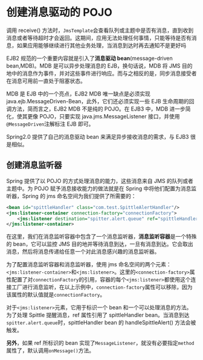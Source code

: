 # 创建消息驱动的 POJO

调用 receive() 方法时，`JmsTemplate`会查看队列或主题中是否有消息，直到收到消息或者等待超时才会返回。这期间，应用无法处理任何事情，只能等待是否有消息，如果应用能够继续进行其他业务处理，当消息到达时再去通知不是更好吗

EJB2 规范的一个重要内容就是引入了**消息驱动 bean**(message-driven bean,MDB)。MDB 是可以异步处理消息的 EJB，换句话说，MDB 将 JMS 目的地中的消息作为事件，并对这些事件进行响应。而与之相反的是，同步消息接受者在消息可用前一直处于阻塞状态。

MDB 是 EJB 中的一个亮点，EJB2 MDB 唯一缺点是必须实现 java.ejb.MessageDriven-Bean，此外，它们还必须实现一些 EJB 生命周期的回调方法，简而言之，EJB2 MDB 不是纯的 POJO。在 EJB3 中，MDB 进一步简化，使其更像 POJO，只要实现 java.jms.MessageListener 接口，并使用`@MessageDriven`注解标注 EJB 即可。

Spring2.0 提供了自己的消息驱动 bean 来满足异步接收消息的需求，与 EJB3 很是相似。

## 创建消息监听器

Spring 提供了以 POJO 的方式处理消息的能力，这些消息来自 JMS 的队列或者主题中。为 POJO 赋予消息接收能力的做法就是在 Spring 中将他们配置为消息监听器，Spring 的 jms 命名空间为我们提供了所需要的：
```xml
<bean id="spittleHandler" class="com.test.SpittleAlertHandler"/>
<jms:listener-container connection-factory="connectionFactory">
    <jms:listener destination="spitter.alert.queue" ref="spittleHandler" method="handleSpittleAlert"/>
</jms:listener-container>
```
在这里，我们在消息监听容器中包含了一个消息监听器，**消息监听容器**是一个特殊的 bean，它可以监控 JMS 目的地并等待消息到达，一旦有消息到达。它会取出消息，然后将消息传递给任意一个对此消息感兴趣的消息监听器。

为了配置消息监听容器和消息监听器，使用 jms 命名空间的两个元素：`<jms:listener-container>`和`<jms:listener>`。这里的`<connection-factory>`属性配置了对`connectionFactory`的引用，容器的每个`<jms:listener>`都使用这个连接工厂进行消息监听，在以上示例中，`connection-factory`属性可以移除，因为该属性的默认值就是`connectionFactory`。

对于`<jms:listener>`元素，它用于标识一个 bean 和一个可以处理消息的方法。为了处理 Spittle 提醒消息，ref 属性引用了 spittleHandler bean。当消息到达`spitter.alert.queue`时，spittleHandler bean 的 handleSpittleAlert() 方法会被触发。

**另外**，如果 ref 所标识的 bean 实现了`MessageListener`，就没有必要指定`method`属性了，默认调用`onMessage()`方法。
